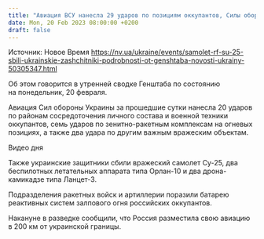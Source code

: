 ```yaml
---
title: "Авиация ВСУ нанесла 29 ударов по позициям оккупантов, Силы обороны сбили российский самолет — Генштаб"
date: Mon, 20 Feb 2023 08:00:00 +0200
draft: false
---
```

Источник: Новое Время https://nv.ua/ukraine/events/samolet-rf-su-25-sbili-ukrainskie-zashchitniki-podrobnosti-ot-genshtaba-novosti-ukrainy-50305347.html


Об этом говорится в утренней сводке Генштаба по состоянию на понедельник, 20 февраля.

Авиация Сил обороны Украины за прошедшие сутки нанесла 20 ударов по районам сосредоточения личного состава и военной техники оккупантов, семь ударов по зенитно-ракетным комплексам на огневых позициях, а также два удара по другим важным вражеским объектам.

  Видео дня   

Также украинские защитники сбили вражеский самолет Су-25, два беспилотных летательных аппарата типа Орлан-10 и два дрона-камикадзе типа Ланцет-3.

Подразделения ракетных войск и артиллерии поразили батарею реактивных систем залпового огня российских оккупантов.

Накануне в разведке сообщили, что Россия разместила свою авиацию в 200 км от украинской границы.
